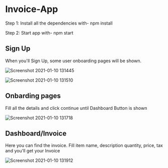 # Invoice-App
   

Step 1: Install all the dependencies with- npm install

Step 2: Start app with- npm start
     
## Sign Up

When you'll Sign Up, some user onboarding pages will be shown.

![Screenshot 2021-01-10 131445](https://user-images.githubusercontent.com/47218490/104155054-59ed5980-540c-11eb-9a50-5dc9e2ddaa85.png)

![Screenshot 2021-01-10 131510](https://user-images.githubusercontent.com/47218490/104155075-670a4880-540c-11eb-8bdc-289f1d82531d.png)

## Onbarding pages

Fill all the details and click continue until Dashboard Button is shown

![Screenshot 2021-01-10 131718](https://user-images.githubusercontent.com/47218490/104155134-82755380-540c-11eb-8fc9-3abce5a07299.png)

## Dashboard/Invoice

Here you can find the invoice. Fill item name, description quantity, price, tax and you'll get your Invoice 

![Screenshot 2021-01-10 131912](https://user-images.githubusercontent.com/47218490/104155171-96b95080-540c-11eb-928a-e2d5001bc6db.png)

